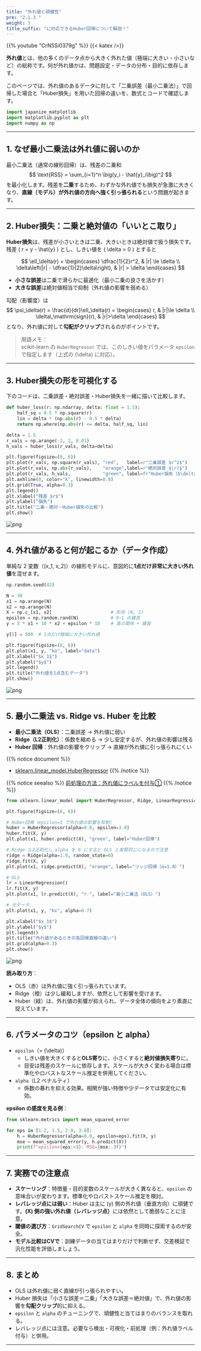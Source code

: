 ```yaml
---
title: "外れ値と頑健性"
pre: "2.1.3 "
weight: 3
title_suffix: "に対応できるHuber回帰について解説！"
---
```


{{% youtube "CrN5Si0379g" %}}
{{< katex />}}

<div class="pagetop-box">
  <p><b>外れ値</b>とは、他の多くのデータ点から大きく外れた値（極端に大きい・小さいなど）の総称です。何が外れ値かは、問題設定・データの分布・目的に依存します。</p>
  <p>このページでは、外れ値のあるデータに対して「二乗誤差（最小二乗法）」で回帰した場合と「Huber損失」を用いた回帰の違いを、数式とコードで確認します。</p>
</div>

```python
import japanize_matplotlib
import matplotlib.pyplot as plt
import numpy as np
```

---

## 1. なぜ最小二乗法は外れ値に弱いのか

最小二乗法（通常の線形回帰）は、残差の二乗和
$$
\text{RSS} = \sum_{i=1}^n \big(y_i - \hat{y}_i\big)^2
$$
を最小化します。残差を<b>二乗</b>するため、わずかな外れ値でも損失が急激に大きくなり、<b>直線（モデル）が外れ値の方向へ強く引っ張られる</b>という問題が起きます。

---

## 2. Huber損失：二乗と絶対値の「いいとこ取り」

**Huber損失**は、残差が小さいときは二乗、大きいときは絶対値で扱う損失です。  
残差 \( r = y - \hat{y} \) とし、しきい値を \( \delta > 0 \) とすると

$$
\ell_\delta(r) =
\begin{cases}
\dfrac{1}{2}r^2, & |r| \le \delta \\
\delta\left(|r| - \dfrac{1}{2}\delta\right), & |r| > \delta
\end{cases}
$$

- **小さな誤差**は二乗で滑らかに最適化（最小二乗の良さを活かす）  
- **大きな誤差**は絶対値相当で抑制（外れ値の影響を弱める）

勾配（影響度）は
$$
\psi_\delta(r) = \frac{d}{dr}\ell_\delta(r) =
\begin{cases}
r, & |r|\le \delta \\
\delta\,\mathrm{sign}(r), & |r|>\delta
\end{cases}
$$
となり、外れ値に対して<b>勾配がクリップ</b>されるのがポイントです。

> 用語メモ：  
> scikit-learn の `HuberRegressor` では、このしきい値をパラメータ `epsilon` で指定します（上式の \(\delta\) に対応）。

---

## 3. Huber損失の形を可視化する

下のコードは、二乗誤差・絶対誤差・Huber損失を一緒に描いて比較します。

```python
def huber_loss(r: np.ndarray, delta: float = 1.5):
    half_sq = 0.5 * np.square(r)
    lin = delta * (np.abs(r) - 0.5 * delta)
    return np.where(np.abs(r) <= delta, half_sq, lin)

delta = 1.5
r_vals = np.arange(-2, 2, 0.01)
h_vals = huber_loss(r_vals, delta=delta)

plt.figure(figsize=(8, 6))
plt.plot(r_vals, np.square(r_vals), "red",   label=r"二乗誤差 $r^2$")
plt.plot(r_vals, np.abs(r_vals),    "orange",label=r"絶対誤差 $|r|$")
plt.plot(r_vals, h_vals,            "green", label=fr"Huber損失（$\delta={delta}$）")
plt.axhline(0, color="k", linewidth=0.8)
plt.grid(True, alpha=0.3)
plt.legend()
plt.xlabel("残差 $r$")
plt.ylabel("損失")
plt.title("二乗・絶対・Huber損失の比較")
plt.show()
```

![png](/images/basic/regression/03_Robust_Regression_files/03_Robust_Regression_5_0.png)

---

## 4. 外れ値があると何が起こるか（データ作成）

単純な 2 変数（\(x_1, x_2\)）の線形モデルに、意図的に<b>1点だけ非常に大きい外れ値</b>を混ぜます。

```python
np.random.seed(42)

N = 30
x1 = np.arange(N)
x2 = np.arange(N)
X = np.c_[x1, x2]                      # 形状 (N, 2)
epsilon = np.random.rand(N)            # 0~1 の雑音
y = 5 * x1 + 10 * x2 + epsilon * 10    # 真の関係 + 雑音

y[5] = 500  # 1点だけ極端に大きい外れ値

plt.figure(figsize=(8, 6))
plt.plot(x1, y, "ko", label="data")
plt.xlabel("$x_1$")
plt.ylabel("$y$")
plt.legend()
plt.title("外れ値を1点含むデータ")
plt.show()
```

![png](/images/basic/regression/03_Robust_Regression_files/03_Robust_Regression_7_0.png)

---

## 5. 最小二乗法 vs. Ridge vs. Huber を比較

- **最小二乗法（OLS）**：二乗誤差 → 外れ値に弱い  
- **Ridge（L2正則化）**：係数を縮める → 少し安定するが、外れ値の影響は残る  
- **Huber 回帰**：外れ値の影響をクリップ → 直線が外れ値に引っ張られにくい

{{% notice document %}}
- [sklearn.linear_model.HuberRegressor](https://scikit-learn.org/stable/modules/generated/sklearn.linear_model.HuberRegressor.html#sklearn.linear_model.HuberRegressor)
{{% /notice %}}

{{% notice seealso %}}
[前処理の方法：外れ値にラベルを付与①](https://k-dm.work/ja/prep/numerical/add_label_to_anomaly/)
{{% /notice %}}

```python
from sklearn.linear_model import HuberRegressor, Ridge, LinearRegression

plt.figure(figsize=(8, 6))

# Huber回帰（epsilon=3 で外れ値の影響を抑制）
huber = HuberRegressor(alpha=0.0, epsilon=3.0)
huber.fit(X, y)
plt.plot(x1, huber.predict(X), "green", label="Huber回帰")

# Ridge（L2正則化）。alpha を 0 にすると OLS と実質同じになるので注意
ridge = Ridge(alpha=1.0, random_state=0)
ridge.fit(X, y)
plt.plot(x1, ridge.predict(X), "orange", label="リッジ回帰（α=1.0）")

# OLS
lr = LinearRegression()
lr.fit(X, y)
plt.plot(x1, lr.predict(X), "r-", label="最小二乗法（OLS）")

# 元データ
plt.plot(x1, y, "kx", alpha=0.7)

plt.xlabel("$x_1$")
plt.ylabel("$y$")
plt.legend()
plt.title("外れ値があるときの各回帰直線の違い")
plt.grid(alpha=0.3)
plt.show()
```

![png](/images/basic/regression/03_Robust_Regression_files/03_Robust_Regression_9_0.png)

**読み取り方**：  
- OLS（赤）は外れ値に強く引っ張られています。  
- Ridge（橙）は少し緩和しますが、依然として影響を受けます。  
- Huber（緑）は、外れ値の影響が抑えられ、データ全体の傾向をより素直に捉えています。

---

## 6. パラメータのコツ（epsilon と alpha）

- `epsilon`（= \(\delta\)）  
  - しきい値を大きくすると<b>OLS寄り</b>に、小さくすると<b>絶対値損失寄り</b>に。  
  - 目安は残差のスケールに依存します。スケールが大きく変わる場合は標準化やロバストなスケール推定を併用してください。  
- `alpha`（L2 ペナルティ）  
  - 係数の暴れを抑える効果。相関が強い特徴や少データでは安定化に有効。

**epsilon の感度を見る例**：

```python
from sklearn.metrics import mean_squared_error

for eps in [1.2, 1.5, 2.0, 3.0]:
    h = HuberRegressor(alpha=0.0, epsilon=eps).fit(X, y)
    mse = mean_squared_error(y, h.predict(X))
    print(f"epsilon={eps:>3}: MSE={mse:.3f}")
```

---

## 7. 実務での注意点

- **スケーリング**：特徴量・目的変数のスケールが大きく異なると、`epsilon` の意味合いが変わります。標準化やロバストスケール推定を検討。  
- **レバレッジ点には弱い**：Huber は主に \(y\) 側の外れ値（垂直方向）に頑健です。<b>\(X\) 側の強い外れ値（レバレッジ点）</b>には依然として脆弱なことに注意。  
- **閾値の選び方**：`GridSearchCV` で `epsilon` と `alpha` を同時に探索するのが安全。  
- **モデル比較はCVで**：訓練データの当てはまりだけで判断せず、交差検証で汎化性能を評価しましょう。

---

## 8. まとめ

- OLS は外れ値に弱く直線が引っ張られやすい。  
- Huber 損失は「小さな誤差＝二乗」「大きな誤差＝絶対値」で、外れ値の影響を<b>勾配クリップ</b>的に抑える。  
- `epsilon` と `alpha` のチューニングで、頑健性と当てはまりのバランスを取れる。  
- レバレッジ点には注意。必要なら検出・可視化・前処理（例：外れ値ラベル付与）と併用。

---
